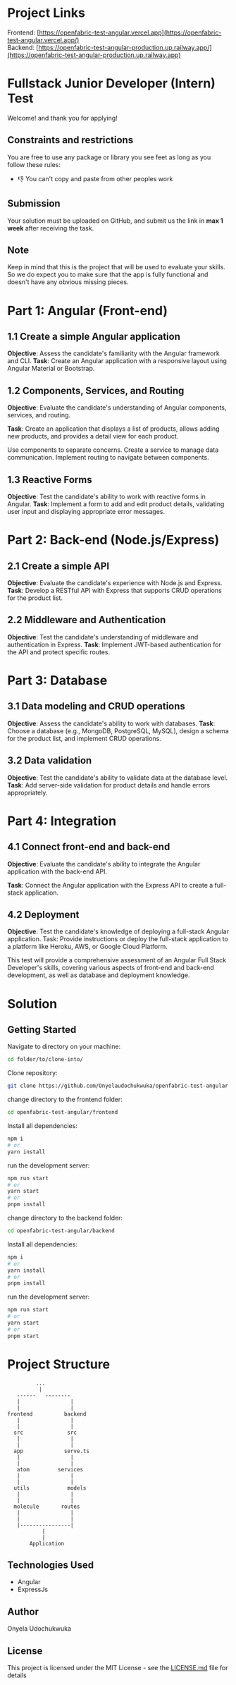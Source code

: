 # Project Links
Frontend: [https://openfabric-test-angular.vercel.app](https://openfabric-test-angular.vercel.app/) <br />
Backend: [https://openfabric-test-angular-production.up.railway.app/](https://openfabric-test-angular-production.up.railway.app)
# Fullstack Junior Developer (Intern) Test

Welcome! and thank you for applying!

## Constraints and restrictions

You are free to use any package or library you see feet as long as you follow these rules:

* 👎 You can't copy and paste from other peoples work

## Submission

Your solution must be uploaded on GitHub, and submit us the link in **max 1 week** after receiving the task.

## Note

Keep in mind that this is the project that will be used to evaluate your skills.
So we do expect you to make sure that the app is fully functional and doesn't have any obvious missing pieces.

# Part 1: Angular (Front-end)

## 1.1 Create a simple Angular application

**Objective**: Assess the candidate's familiarity with the Angular framework and CLI.
**Task**: Create an Angular application with a responsive layout using Angular Material or Bootstrap.

## 1.2 Components, Services, and Routing

**Objective**: Evaluate the candidate's understanding of Angular components, services, and routing.

**Task**: Create an application that displays a list of products, allows adding new products, and provides a detail view
for
each product.

Use components to separate concerns.
Create a service to manage data communication.
Implement routing to navigate between components.

## 1.3 Reactive Forms

**Objective**: Test the candidate's ability to work with reactive forms in Angular.
**Task**: Implement a form to add and edit product details, validating user input and displaying appropriate error
messages.

# Part 2: Back-end (Node.js/Express)

## 2.1 Create a simple API

**Objective**: Evaluate the candidate's experience with Node.js and Express.
**Task**: Develop a RESTful API with Express that supports CRUD operations for the product list.

## 2.2 Middleware and Authentication

**Objective**: Test the candidate's understanding of middleware and authentication in Express.
**Task**: Implement JWT-based authentication for the API and protect specific routes.

# Part 3: Database

## 3.1 Data modeling and CRUD operations

**Objective**: Assess the candidate's ability to work with databases.
**Task**: Choose a database (e.g., MongoDB, PostgreSQL, MySQL), design a schema for the product list, and implement CRUD
operations.

## 3.2 Data validation

**Objective**: Test the candidate's ability to validate data at the database level.
**Task**: Add server-side validation for product details and handle errors appropriately.

# Part 4: Integration

## 4.1 Connect front-end and back-end

**Objective**: Evaluate the candidate's ability to integrate the Angular application with the back-end API.

**Task**: Connect the Angular application with the Express API to create a full-stack application.

## 4.2 Deployment

**Objective**: Test the candidate's knowledge of deploying a full-stack Angular application.
Task: Provide instructions or deploy the full-stack application to a platform like Heroku, AWS, or Google Cloud
Platform.

This test will provide a comprehensive assessment of an Angular Full Stack Developer's skills, covering various aspects
of front-end and back-end development, as well as database and deployment knowledge.


# Solution

## Getting Started

Navigate to directory on your machine:

```bash
cd folder/to/clone-into/
```

Clone repository:

```bash
git clone https://github.com/Onyelaudochukwuka/openfabric-test-angular
```
change directory to the frontend folder:

```bash
cd openfabric-test-angular/frontend
```
Install all dependencies:

```bash
npm i
# or
yarn install
```

run the development server:

```bash
npm run start
# or
yarn start
# or
pnpm install
```

change directory to the backend folder:

```bash
cd openfabric-test-angular/backend
```
Install all dependencies:

```bash
npm i
# or
yarn install
# or
pnpm install
```

run the development server:

```bash
npm run start
# or
yarn start
# or
pnpm start
```

# Project Structure
             ...
              |   
       ------   --------   
       |                |
       |                |         
    frontend          backend     
       |                |         
       |                |              
      src              src
       |                |       
       |                |   
      app             serve.ts
       |                |   
       |                |
       atom         services
       |                |
       |                |
      utils            models
       |                |
       |                |
      molecule       routes
       |                |
       |                |
       |----------------|
               |
               |
           Application
           
## Technologies Used
- Angular
- ExpressJs

## Author
Onyela Udochukwuka

## License
This project is licensed under the MIT License - see the [LICENSE.md](LICENSE.md) file for details

